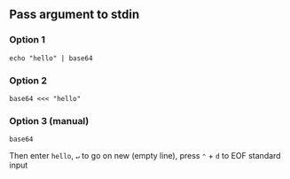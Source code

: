 
## Pass argument to stdin
### Option 1
```
echo "hello" | base64
```

### Option 2
```
base64 <<< "hello"
```

### Option 3 (manual)
```
base64
```
Then enter `hello`, `↵` to go on new (empty line), press `⌃` + `d` to EOF standard input
